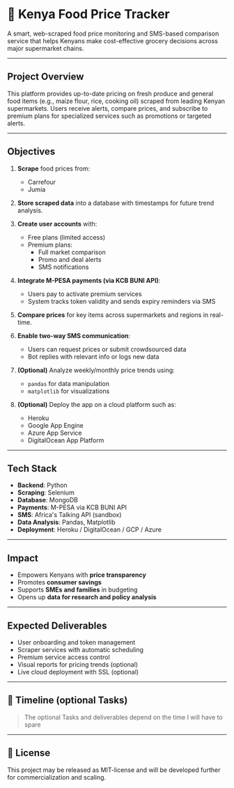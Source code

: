 # 🛒 Kenya Food Price Tracker 

A smart, web-scraped food price monitoring and SMS-based comparison service that helps Kenyans make cost-effective grocery decisions across major supermarket chains.

---

## Project Overview

This platform provides up-to-date pricing on fresh produce and general food items (e.g., maize flour, rice, cooking oil) scraped from leading Kenyan supermarkets. Users receive alerts, compare prices, and subscribe to premium plans for specialized services such as promotions or targeted alerts.

---

## Objectives

1. **Scrape** food prices from:
   - Carrefour
   - Jumia

2. **Store scraped data** into a database with timestamps for future trend analysis.

3. **Create user accounts** with:
   - Free plans (limited access)
   - Premium plans:
     - Full market comparison
     - Promo and deal alerts
     - SMS notifications

4. **Integrate M-PESA payments (via KCB BUNI API)**:
   - Users pay to activate premium services
   - System tracks token validity and sends expiry reminders via SMS

5. **Compare prices** for key items across supermarkets and regions in real-time.

6. **Enable two-way SMS communication**:
   - Users can request prices or submit crowdsourced data
   - Bot replies with relevant info or logs new data

7. **(Optional)** Analyze weekly/monthly price trends using:
   - `pandas` for data manipulation
   - `matplotlib` for visualizations

8. **(Optional)** Deploy the app on a cloud platform such as:
   - Heroku
   - Google App Engine
   - Azure App Service
   - DigitalOcean App Platform

---

## Tech Stack

- **Backend**: Python
- **Scraping**: Selenium
- **Database**: MongoDB 
- **Payments**: M-PESA via KCB BUNI API
- **SMS**: Africa's Talking API (sandbox)
- **Data Analysis**: Pandas, Matplotlib
- **Deployment**: Heroku / DigitalOcean / GCP / Azure

---

## Impact

- Empowers Kenyans with **price transparency**
- Promotes **consumer savings**
- Supports **SMEs and families** in budgeting
- Opens up **data for research and policy analysis**

---

## Expected Deliverables

- User onboarding and token management
- Scraper services with automatic scheduling
- Premium service access control
- Visual reports for pricing trends (optional)
- Live cloud deployment with SSL (optional)

---

## 📅 Timeline (optional Tasks)
> The optional Tasks and deliverables depend on the time I will have to spare
---

## 📝 License

This project may be released as MIT-license and will be developed further for commercialization and scaling.




